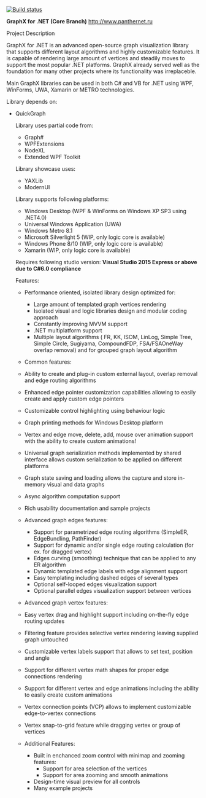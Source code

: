 [![Build status](https://ci.appveyor.com/api/projects/status/0utwfykra5dl0g55?svg=true)](https://ci.appveyor.com/project/panthernet/graphx)

**GraphX for .NET (Core Branch)**
http://www.panthernet.ru 

Project Description

GraphX for .NET is an advanced open-source graph visualization library that supports different layout algorithms and highly customizable features. It is capable of rendering large amount of vertices and steadily moves to support the most popular .NET platforms. GraphX already served well as the foundation for many other projects where its functionality was irreplaceble.

Main GraphX libraries can be used in both C# and VB for .NET using WPF, WinForms, UWA, Xamarin or METRO technologies.

  Library depends on:
- QuickGraph
  
  Library uses partial code from:
  
    * Graph#
    * WPFExtensions
    * NodeXL
    * Extended WPF Toolkit
  
  Library showcase uses:

    * YAXLib
	* ModernUI
	
  Library supports following platforms:
  
    * Windows Desktop (WPF & WinForms on Windows XP SP3 using .NET4.0)
    * Universal Windows Application (UWA)
	* Windows Metro 8.1
    * Microsoft Silverlight 5 (WIP, only logic core is available)
    * Windows Phone 8/10 (WIP, only logic core is available)
	* Xamarin (WIP, only logic core is available)
    
   Requires following studio version:
    **Visual Studio 2015 Express or above due to C#6.0 compliance**

  Features:

    * Performance oriented, isolated library design optimized for:
        * Large amount of templated graph vertices rendering
        * Isolated visual and logic libraries design and modular coding approach
        * Constantly improving MVVM support
        * .NET multiplatform support	
        * Multiple layout algorithms ( FR, KK, ISOM, LinLog, Simple Tree, Simple Circle, Sugiyama, CompoundFDP, FSA/FSAOneWay overlap removal) and for grouped graph layout algorithm

    * Common features:
	* Ability to create and plug-in custom external layout, overlap removal and edge routing algorithms
	* Enhanced edge pointer customization capabilities allowing to easily create and apply custom edge pointers
	* Customizable control highlighting using behaviour logic
	* Graph printing methods for Windows Desktop platform
	* Vertex and edge move, delete, add, mouse over animation support with the ability to create custom animations!
	* Universal graph serialization methods implemented by shared interface allows custom serialization to be applied on different platforms
	* Graph state saving and loading allows the capture and store in-memory visual and data graphs
	* Async algorithm computation support
	* Rich usability documentation and sample projects

    * Advanced graph edges features:
        * Support for parametrized edge routing algorithms (SimpleER, EdgeBundling, PathFinder)
        * Support for dynamic and/or single edge routing calculation (for ex. for dragged vertex)
        * Edges curving (smoothing) technique that can be applied to any ER algorithm
        * Dynamic templated edge labels with edge alignment support
        * Easy templating including dashed edges of several types
        * Optional self-looped edges visualization support
        * Optional parallel edges visualization support between vertices

    * Advanced graph vertex features:
	* Easy vertex drag and highlight support including on-the-fly edge routing updates
	* Filtering feature provides selective vertex rendering leaving supplied graph untouched
	* Customizable vertex labels support that allows to set text, position and angle
	* Support for different vertex math shapes for proper edge connections rendering
	* Support for different vertex and edge animations including the ability to easily create custom animations
	* Vertex connection points (VCP) allows to implement customizable edge-to-vertex connections
	* Vertex snap-to-grid feature while dragging vertex or group of vertices

    * Additional Features:
        * Built in enchanced zoom control with minimap and zooming features:
            * Support for area selection of the vertices
            * Support for area zooming and smooth animations
        * Design-time visual preview for all controls
        * Many example projects
